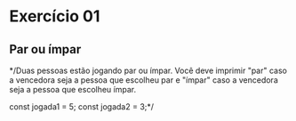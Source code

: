 # Exercício 01

## Par ou ímpar

*/Duas pessoas estão jogando par ou ímpar. Você deve imprimir "par" caso a vencedora seja a pessoa que escolheu par e "ímpar" caso a vencedora seja a pessoa que escolheu ímpar.


const jogada1 = 5;
const jogada2 = 3;*/